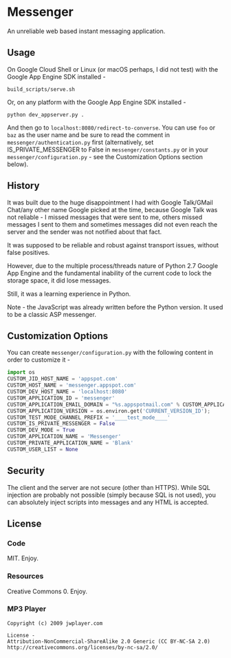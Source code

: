 # Messenger
An unreliable web based instant messaging application.

## Usage
On Google Cloud Shell or Linux (or macOS perhaps, I did not test) with the Google App Engine SDK installed -
```shell
build_scripts/serve.sh
```
Or, on any platform with the Google App Engine SDK installed -
```batch
python dev_appserver.py .
```

And then go to `localhost:8080/redirect-to-converse`. You can use `foo` or `baz` as the user name and be sure to read the comment in `messenger/authentication.py` first (alternatively, set IS_PRIVATE_MESSENGER to False in `messenger/constants.py` or in your `messenger/configuration.py` - see the Customization Options section below).

## History
It was built due to the huge disappointment I had with Google Talk/GMail Chat/any other name Google picked at the time, because Google Talk was not reliable - I missed messages that were sent to me, others missed messages I sent to them and sometimes messages did not even reach the server and the sender was not notified about that fact.

It was supposed to be reliable and robust against transport issues, without false positives.

However, due to the multiple process/threads nature of Python 2.7 Google App Engine and the fundamental inability of the current code to lock the storage space, it did lose messages.

Still, it was a learning experience in Python.

Note - the JavaScript was already written before the Python version. It used to be a classic ASP messenger.

## Customization Options
You can create `messenger/configuration.py` with the following content in order to customize it -
```python
import os
CUSTOM_JID_HOST_NAME = 'appspot.com'
CUSTOM_HOST_NAME = 'messenger.appspot.com'
CUSTOM_DEV_HOST_NAME = 'localhost:8080'
CUSTOM_APPLICATION_ID = 'messenger'
CUSTOM_APPLICATION_EMAIL_DOMAIN = "%s.appspotmail.com" % CUSTOM_APPLICATION_ID
CUSTOM_APPLICATION_VERSION = os.environ.get('CURRENT_VERSION_ID');
CUSTOM_TEST_MODE_CHANNEL_PREFIX = '____test_mode____'
CUSTOM_IS_PRIVATE_MESSENGER = False
CUSTOM_DEV_MODE = True
CUSTOM_APPLICATION_NAME = 'Messenger'
CUSTOM_PRIVATE_APPLICATION_NAME = 'Blank'
CUSTOM_USER_LIST = None
```

## Security
The client and the server are not secure (other than HTTPS).
While SQL injection are probably not possible (simply because SQL is not used), you can absolutely inject scripts into messages and any HTML is accepted.

## License
### Code
MIT. Enjoy.
### Resources
Creative Commons 0. Enjoy.
### MP3 Player
```
Copyright (c) 2009 jwplayer.com

License -
Attribution-NonCommercial-ShareAlike 2.0 Generic (CC BY-NC-SA 2.0)
http://creativecommons.org/licenses/by-nc-sa/2.0/
```
